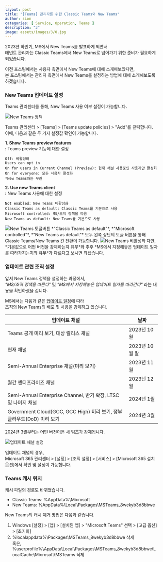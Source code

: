 ```yaml
---
layout: post
title: "[Teams] 관리자를 위한 Classic Teams와 New Teams"
author: sion
categories: [ Service, Operation, Teams ]
description: "3"
image: assets/images/3/0.jpg
---
```





2023년 하반기, MS에서 New Teams를 발표하게 되면서  
테넌트 관리자는 Classic Teams에서 New Teams로 넘어가기 위한 준비가 필요하게 되었습니다.  

이전 포스팅에서는 사용자 측면에서 New Teams에 대해 소개해보았다면,  
본 포스팅에서는 관리자 측면에서 New Teams를 설정하는 방법에 대해 소개해보도록 하겠습니다.  


### New Teams 업데이트 설정

Teams 관리센터를 통해, New Teams 사용 여부 설정이 가능합니다.  

<img src="{{site.baseurl}}/assets/images/3/1.PNG" title="New Teams 정책">

Teams 관리센터 > [Teams] > [Teams update policies] > "Add"를 클릭합니다.  
이때, 다음과 같은 두 가지 설정값 확인이 가능합니다.

**1. Show Teams preview features**  
: Teams preview 기능에 대한 설정

    Off: 비활성화
    Users can opt in
    On for users in Current Channel (Preview): 현재 채널 사용중인 사용자만 활성화
    On for everyone: 모든 사용자 활성화
    *New Teams와는 무관
  
**2. Use new Teams client**  
: New Teams 사용에 대한 설정

    Not enabled: New Teams 비활성화
    Classic Teams as default: Classic Teams를 기본으로 사용
    Microsoft controlled: MS/조직 정책을 따름
    New Teams as default: New Teams를 기본으로 사용
    
<img src="{{site.baseurl}}/assets/images/3/3.PNG" title="New Teams 토글버튼">
*"Classic Teams as default"*, *"Microsoft controlled"*, *"New Teams as default"* 모두  
왼쪽 상단의 토글 버튼을 통해 Classic Teams/New Teams 간 전환이 가능합니다.  

<img src="{{site.baseurl}}/assets/images/3/2.PNG" title="New Teams 비활성화">
다만, *기본값으로 어떤 버전을 강제하는지 유무*와  
추후 *MS에서 지정해놓은 업데이트 일자를 따라가지는지의 유무*가  
다르다고 보시면 되겠습니다.  


### 업데이트 관련 조직 설정

앞서 New Teams 정책을 설정하는 과정에서,  
*"MS/조직 정책을 따른다"* 및 *"MS에서 지정해놓은 업데이트 일자를 따라간다"* 라는 내용을 확인하셨을 겁니다.

MS에서는 다음과 같은 [업데이트 일정]에 따라  
조직의 New Teams의 배포 및 사용을 강제하고 있습니다.  

| 업데이트 채널 | 날짜 |
|---------------|------|
|Teams 공개 미리 보기, 대상 릴리스 채널|2023년 10월|
|현재 채널|2023년 10월 말|
|Semi-Annual Enterprise 채널(미리 보기)|2023년 11월|
|월간 엔터프라이즈 채널|2023년 12월|
|Semi-Annual Enterprise Channel, 반기 확장, LTSC 및 나머지 채널|2024년 1월|
|Government Cloud(GCC, GCC High) 미리 보기, 정부 클라우드(DoD) 미리 보기|2024년 3월|

2024년 3월부터는 어떤 버전이든 새 팀즈가 강제됩니다.

<img src="{{site.baseurl}}/assets/images/3/4.PNG" title="업데이트 채널 설정">

업데이트 채널의 경우,  
Microsoft 365 관리센터 > [설정] > [조직 설정] > [서비스] > [Microsoft 365 설치 옵션]에서 확인 및 설정이 가능합니다.  


### Teams 캐시 위치

캐시 파일의 경로도 바뀌었습니다.  
- Classic Teams: %AppData%\Microsoft
- New Teams: %AppData%\Local\Packages\MSTeams_8wekyb3d8bbwe  

New Teams의 캐시 제거 방법은 다음과 같습니다.  
1. Windows [설정] > [앱] > [설치된 앱] > "Microsoft Teams" 선택 > [고급 옵션] > [초기화]  
2. %localappdata%\Packages\MSTeams_8wekyb3d8bbwe 삭제  
혹은, %userprofile%\AppData\Local\Packages\MSTeams_8wekyb3d8bbwe\LocalCache\Microsoft\MSTeams 삭제  


[새로운 버전의 Teams(New Teams, 새 팀즈)]: ("https://learn.microsoft.com/ko-kr/MicrosoftTeams/new-teams-deploy-with-m365apps#rollout-schedule")

[업데이트 일정]: ("https://learn.microsoft.com/ko-kr/microsoftteams/new-teams-desktop-admin#new-teams-schedule-for-clients")